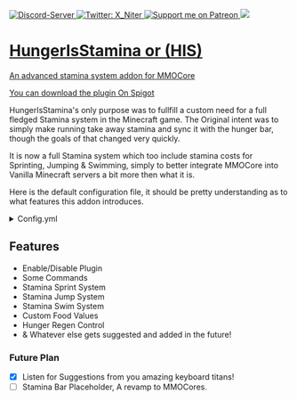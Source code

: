 <p>
  <a href="https://discord.gg/n3uEJwg">
      <img src="https://discordapp.com/api/guilds/401537312246202389/widget.png" alt="Discord-Server"/>
  </a>
  <a href="https://twitter.com/X_Niter">
    <img alt="Twitter: X_Niter" src="https://img.shields.io/twitter/follow/X_Niter.svg?style=social" target="_blank" />
  </a>
  <a href="https://patreon.com/X_Niter">
    <img src="https://img.shields.io/endpoint.svg?url=https%3A%2F%2Fshieldsio-patreon.vercel.app%2Fapi%3Fusername%3DX_Niter%26type%3Dpatrons&style=flat" alt="Support me on Patreon" />
  </a>
  <a href="https://www.paypal.com/paypalme/RileyBWayz">
    <img src="https://img.shields.io/badge/Donate-PayPal-blue.svg">
</p>
  
# HungerIsStamina or (HIS)
An advanced stamina system addon for MMOCore


You can download the plugin [On Spigot](https://www.spigotmc.org/resources/hunger-is-stamina-mmocore-addon.95964/)
  
HungerIsStamina's only purpose was to fullfill a custom need for a full fledged Stamina system in the Minecraft game.
The Original intent was to simply make running take away stamina and sync it with the hunger bar, though the goals of that changed very quickly.

It is now a full Stamina system which too include stamina costs for Sprinting, Jumping & Swimming, simply to better integrate MMOCore into Vanilla Minecraft servers a bit more then what it is.

Here is the default configuration file, it should be pretty understanding as to what features this addon introduces.
<details>
  <summary>Config.yml</summary>
  
  ```yml
  # [[ Hunger is Stamina - v1.2.0 ]]
#   Motivated by ASangarin, Created by X_Niter


# NOTE: Any changes made here requires restart, reloading is not a feature in this addon!

# Is this Plugin Enabled [True = YES, False = NO]
IsPluginEnabled: true


####################################################################
#                     SPRINTING STAMINA                            #
####################################################################

# Do you want sprinting to drain stamina? [True = YES, False = NO]
StaminaCostForSprintingEnabled: True

# Stamina cost while sprinting, cost will apply every second the player is running
StaminaCostForSprinting: 1

# How many Ticks pass before draining the stamina cost from the players stamina
# DEFAULT is drain "StaminaCostForSprinting" every (1)second of sprinting [20 Ticks = 1 Second]
StaminaDrainTickSpeedSprint: 20



####################################################################
#                     JUMPING STAMINA                              #
####################################################################

# Do you want jumping to drain stamina? [True = YES, False = NO]
StaminaCostForJumpingEnabled: True

# Stamina Cost for when a Player jumps
StaminaCostForJumping: 2

StaminaDrainTickSpeedJump: 20

####################################################################
#                     SWIMMING STAMINA                             #
####################################################################

# Do you want swimming to drain stamina? [True = YES, False = NO]
StaminaCostForSwimmingEnabled: True

# Stamina cost while swimming, cost will apply every second the player is swimming
StaminaCostForSwimming: 1

StaminaDrainTickSpeedSwim: 20


####################################################################
#                       PLUGIN EXTRAS                              #
####################################################################

# Get notified when there is a new version available
# Only Available if "config-version" is 4+ as of right now!
Update-Checker: false

# Enable if you want to see more information about the plugins functions.
Debug-Enabled: false

# DO NOT TOUCH, IT'S AT THE BOTTOM FOR A REASON!
config-version: 4


####################################################################
#                          FOODS                                   #
####################################################################

# When food bar/stamina is empty or 0, should the player take Vanilla Minecraft Starvation Damage.
# If True then player will take Minecraft Starvation Damage.
# If False, then the player will not take Starvation damage.
StarvationDamage: true

# If Starvation Damage is true, how much damage should they take?
StarvationDamageValue: 0.5

# Enabled Hunger Bar Regeneration
# DEFAULT, True = Enabled
EnableRegen: True

# The max a player hunger will regen too.
# 1 equal to half a drumstick.
#DEFAULT, 10 = Half a Hunger
HungerRegenLimit: 10

# Amount of hunger to regen every "RegenTimeInTicks"
HungerRegenAmount: 1

# Time it takes to regen Hunger
# 20 Ticks equals 1 second
# DEFAULT, 4 seconds
RegenTimeInTicks: 80

# When player eats to fill the hunger bar, do you want food to fill a little bit of stamina.
FoodFillStaminaPartial: true

# Enables you to change food values in Foods.yml
EnableCustomFoodValues: True
  ```
 </details>
  
  
  ## Features
  - Enable/Disable Plugin
  - Some Commands
  - Stamina Sprint System
  - Stamina Jump System
  - Stamina Swim System
  - Custom Food Values
  - Hunger Regen Control
  - & Whatever else gets suggested and added in the future!

  
  
  
  ### Future Plan
- [x] Listen for Suggestions from you amazing keyboard titans!
- [ ] Stamina Bar Placeholder, A revamp to MMOCores.
